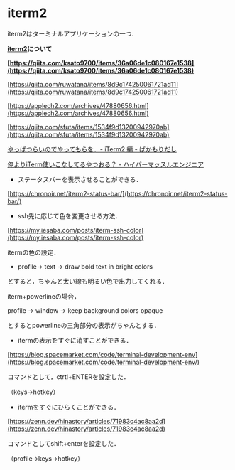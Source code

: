 # iterm2

iterm2はターミナルアプリケーションの一つ．


**[iterm2](https://qiita.com/ksato9700/items/36a06de1c080167e1538)について**

**[https://qiita.com/ksato9700/items/36a06de1c080167e1538](https://qiita.com/ksato9700/items/36a06de1c080167e1538)**

[https://qiita.com/ruwatana/items/8d9c174250061721ad11](https://qiita.com/ruwatana/items/8d9c174250061721ad11)

[https://applech2.com/archives/47880656.html](https://applech2.com/archives/47880656.html)

[https://qiita.com/sfuta/items/1534f9d13200942970ab](https://qiita.com/sfuta/items/1534f9d13200942970ab)

[やっぱつらいのでやってもらを．- iTerm2 編 - ばかもりだし](https://baqamore.hatenablog.com/entry/2017/01/29/002720)

[俺よりiTerm使いこなしてるやつおる？ - ハイパーマッスルエンジニア](https://www.rasukarusan.com/entry/2019/04/13/180443)

- ステータスバーを表示させることができる．

[https://chronoir.net/iterm2-status-bar/](https://chronoir.net/iterm2-status-bar/)

- ssh先に応じて色を変更させる方法．

[https://my.iesaba.com/posts/iterm-ssh-color](https://my.iesaba.com/posts/iterm-ssh-color)

itermの色の設定．

- profile→ text → draw bold text in bright colors

とすると，ちゃんと太い線も明るい色で出力してくれる．

iterm+powerlineの場合，

profile → window → keep background colors opaque

とするとpowerlineの三角部分の表示がちゃんとする．

- itermの表示をすぐに消すことができる．

[https://blog.spacemarket.com/code/terminal-development-env](https://blog.spacemarket.com/code/terminal-development-env/)

コマンドとして，ctrtl+ENTERを設定した．

（keys→hotkey）

- itermをすぐにひらくことができる．

[https://zenn.dev/hinastory/articles/71983c4ac8aa2d](https://zenn.dev/hinastory/articles/71983c4ac8aa2d)

コマンドとしてshift+enterを設定した．

（profile→keys→hotkey）